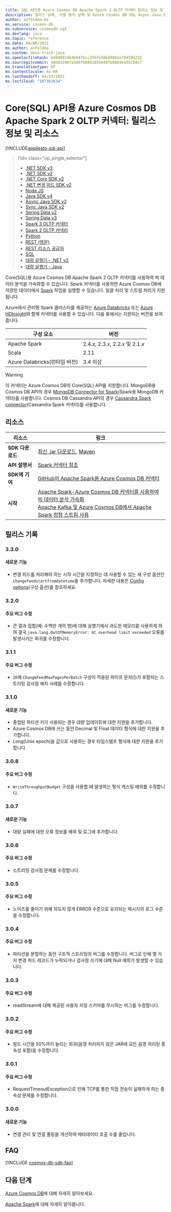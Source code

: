 ```yaml
---
title: SQL API용 Azure Cosmos DB Apache Spark 2 OLTP 커넥터 릴리스 정보 및 리소스
description: 릴리스 날짜, 사용 중지 날짜 및 Azure Cosmos DB SQL Async Java SDK의 각 버전 간 변경 내용을 포함하여 SQL API용 Azure Cosmos DB Apache Spark 2 OLTP 커넥터에 대해 알아봅니다.
author: anfeldma-ms
ms.service: cosmos-db
ms.subservice: cosmosdb-sql
ms.devlang: java
ms.topic: reference
ms.date: 04/06/2021
ms.author: anfeldma
ms.custom: devx-track-java
ms.openlocfilehash: bd948814b4b647bcc3fbfe58b090b1e794504232
ms.sourcegitcommit: dddd1596fa368f68861856849fbbbb9ea55cb4c7
ms.translationtype: HT
ms.contentlocale: ko-KR
ms.lasthandoff: 04/13/2021
ms.locfileid: "107363634"
---
```

# <a name="azure-cosmos-db-apache-spark-2-oltp-connector-for-core-sql-api-release-notes-and-resources"></a>Core(SQL) API용 Azure Cosmos DB Apache Spark 2 OLTP 커넥터: 릴리스 정보 및 리소스
[!INCLUDE[appliesto-sql-api](includes/appliesto-sql-api.md)]

> [!div class="op_single_selector"]
> * [.NET SDK v3](sql-api-sdk-dotnet-standard.md)
> * [.NET SDK v2](sql-api-sdk-dotnet.md)
> * [.NET Core SDK v2](sql-api-sdk-dotnet-core.md)
> * [.NET 변경 피드 SDK v2](sql-api-sdk-dotnet-changefeed.md)
> * [Node.JS](sql-api-sdk-node.md)
> * [Java SDK v4](sql-api-sdk-java-v4.md)
> * [Async Java SDK v2](sql-api-sdk-async-java.md)
> * [Sync Java SDK v2](sql-api-sdk-java.md)
> * [Spring Data v2](sql-api-sdk-java-spring-v2.md)
> * [Spring Data v3](sql-api-sdk-java-spring-v3.md)
> * [Spark 3 OLTP 커넥터](sql-api-sdk-java-spark-v3.md)
> * [Spark 2 OLTP 커넥터](sql-api-sdk-java-spark.md)
> * [Python](sql-api-sdk-python.md)
> * [REST (영문)](/rest/api/cosmos-db/)
> * [REST 리소스 공급자](/rest/api/cosmos-db-resource-provider/)
> * [SQL](./sql-query-getting-started.md)
> * [대량 실행기 - .NET v2](sql-api-sdk-bulk-executor-dot-net.md)
> * [대량 실행기 - Java](sql-api-sdk-bulk-executor-java.md)

Core(SQL)용 Azure Cosmos DB Apache Spark 2 OLTP 커넥터를 사용하여 빅 데이터 분석을 가속화할 수 있습니다. Spark 커넥터를 사용하면 Azure Cosmos DB에 저장된 데이터에서 [Spark](https://spark.apache.org/) 작업을 실행할 수 있습니다. 일괄 처리 및 스트림 처리가 지원됩니다.

Azure에서 관리형 Spark 클러스터를 제공하는 [Azure Databricks](https://azure.microsoft.com/services/databricks) 또는 [Azure HDInsight](https://azure.microsoft.com/services/hdinsight/)와 함께 커넥터를 사용할 수 있습니다. 다음 표에서는 지원되는 버전을 보여 줍니다.

| 구성 요소 | 버전 |
|---------|-------|
| Apache Spark | 2.4.*x*, 2.3.*x*, 2.2.*x* 및 2.1.*x* |
| Scala | 2.11 |
| Azure Databricks(런타임 버전) | 3\.4 이상 |

> [!WARNING]
> 이 커넥터는 Azure Cosmos DB의 Core(SQL) API를 지원합니다.
> MongoDB용 Cosmos DB API의 경우 [MongoDB Connector for Spark](https://docs.mongodb.com/spark-connector/master/)(Spark용 MongoDB 커넥터)를 사용합니다.
> Cosmos DB Cassandra API의 경우 [Cassandra Spark connector](https://github.com/datastax/spark-cassandra-connector)(Cassandra Spark 커넥터)를 사용합니다.
>

## <a name="resources"></a>리소스

| 리소스 | 링크 |
|---|---|
| **SDK 다운로드** | [최신 .jar 다운로드](https://aka.ms/CosmosDB_OLTP_Spark_2.4_LKG), [Maven](https://search.maven.org/search?q=a:azure-cosmosdb-spark_2.4.0_2.11) |
|**API 설명서** | [Spark 커넥터 참조]() |
|**SDK에 기여** | [GitHub의 Apache Spark용 Azure Cosmos DB 커넥터](https://github.com/Azure/azure-cosmosdb-spark) | 
|**시작** | [Apache Spark-Azure Cosmos DB 커넥터를 사용하여 빅 데이터 분석 가속화](./spark-connector.md#bk_working_with_connector) <br> [Apache Kafka 및 Azure Cosmos DB에서 Apache Spark 정형 스트림 사용](../hdinsight/apache-kafka-spark-structured-streaming-cosmosdb.md?toc=/azure/cosmos-db/toc.json&bc=/azure/cosmos-db/breadcrumb/toc.json) | 

## <a name="release-history"></a>릴리스 기록

### <a name="330"></a>3.3.0
#### <a name="new-features"></a>새로운 기능
- 변경 피드를 처리해야 하는 시작 시간을 지정하는 데 사용할 수 있는 새 구성 옵션인 `changefeedstartfromdatetime`을 추가합니다. 자세한 내용은 [Config options](https://github.com/Azure/azure-cosmosdb-spark/wiki/Configuration-references)(구성 옵션)를 참조하세요.

### <a name="320"></a>3.2.0
#### <a name="key-bug-fixes"></a>주요 버그 수정
- 큰 결과 집합(예: 수백만 개의 행)에 대해 실행기에서 과도한 메모리를 사용하게 하여 결국 `java.lang.OutOfMemoryError: GC overhead limit exceeded` 오류를 발생시키는 회귀를 수정합니다.

### <a name="311"></a>3.1.1
#### <a name="key-bug-fixes"></a>주요 버그 수정
* `ID`에 `ChangeFeedMaxPagesPerBatch` 구성이 적용된 파이프 문자(|)가 포함되는 스트리밍 검사점 에지 사례를 수정합니다.

### <a name="310"></a>3.1.0
#### <a name="new-features"></a>새로운 기능
* 중첩된 파티션 키가 사용되는 경우 대량 업데이트에 대한 지원을 추가합니다.
* Azure Cosmos DB에 쓰는 동안 Decimal 및 Float 데이터 형식에 대한 지원을 추가합니다.
* Long(Unix epoch)을 값으로 사용하는 경우 타임스탬프 형식에 대한 지원을 추가합니다.

### <a name="308"></a>3.0.8
#### <a name="key-bug-fixes"></a>주요 버그 수정
* `WriteThroughputBudget` 구성을 사용할 때 발생하는 형식 캐스팅 예외를 수정합니다.

### <a name="307"></a>3.0.7
#### <a name="new-features"></a>새로운 기능
* 대량 실패에 대한 오류 정보를 예외 및 로그에 추가합니다.

### <a name="306"></a>3.0.6
#### <a name="key-bug-fixes"></a>주요 버그 수정
* 스트리밍 검사점 문제를 수정합니다.

### <a name="305"></a>3.0.5
#### <a name="key-bug-fixes"></a>주요 버그 수정
* 노이즈를 줄이기 위해 의도치 않게 ERROR 수준으로 유지되는 메시지의 로그 수준을 수정합니다.

### <a name="304"></a>3.0.4
#### <a name="key-bug-fixes"></a>주요 버그 수정
* 파티션을 분할하는 동안 구조적 스트리밍의 버그를 수정합니다. 버그로 인해 몇 가지 변경 피드 레코드가 누락되거나 검사점 쓰기에 대해 Null 예외가 발생할 수 있습니다.

### <a name="303"></a>3.0.3
#### <a name="key-bug-fixes"></a>주요 버그 수정
* readStream에 대해 제공된 사용자 지정 스키마를 무시하는 버그를 수정합니다.

### <a name="302"></a>3.0.2
#### <a name="key-bug-fixes"></a>주요 버그 수정
* 빌드 시간을 50%까지 늘리는 회귀(음영 처리되지 않은 JAR에 모든 음영 처리된 종속성 포함)을 수정합니다.

### <a name="301"></a>3.0.1
#### <a name="key-bug-fixes"></a>주요 버그 수정
* RequestTimeoutException으로 인해 TCP를 통한 직접 전송이 실패하게 하는 종속성 문제를 수정합니다.

### <a name="300"></a>3.0.0
#### <a name="new-features"></a>새로운 기능
* 연결 관리 및 연결 풀링을 개선하여 메타데이터 호출 수를 줄입니다.

## <a name="faq"></a>FAQ
[!INCLUDE [cosmos-db-sdk-faq](../../includes/cosmos-db-sdk-faq.md)]

## <a name="next-steps"></a>다음 단계

[Azure Cosmos DB](https://azure.microsoft.com/services/cosmos-db/)에 대해 자세히 알아보세요.

[Apache Spark](https://spark.apache.org/)에 대해 자세히 알아봅니다.
